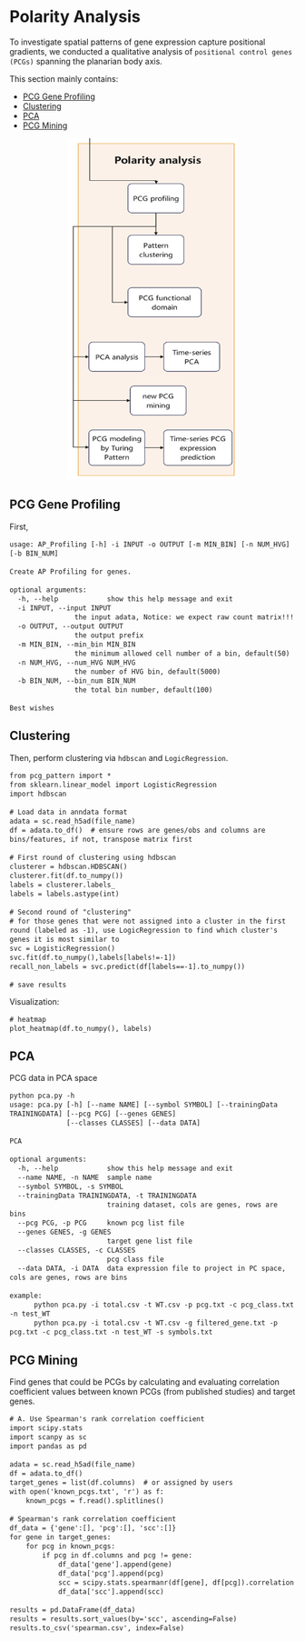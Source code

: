 # Polarity Analysis
To investigate spatial patterns of gene expression capture positional gradients, we conducted a qualitative analysis of `positional control genes (PCGs)` spanning the planarian body axis. 

This section mainly contains:

* [PCG Gene Profiling](#pcg-gene-profiling)
* [Clustering](#clustering)
* [PCA](#pca)
* [PCG Mining](#pcg-mining)
<p align="center">
    <img src="../docs/source/_static/fig.png" width=300 height=600>
</p>


## PCG Gene Profiling
First, 
```
usage: AP_Profiling [-h] -i INPUT -o OUTPUT [-m MIN_BIN] [-n NUM_HVG] [-b BIN_NUM]

Create AP Profiling for genes.

optional arguments:
  -h, --help            show this help message and exit
  -i INPUT, --input INPUT
                the input adata, Notice: we expect raw count matrix!!!
  -o OUTPUT, --output OUTPUT
                the output prefix
  -m MIN_BIN, --min_bin MIN_BIN
                the minimum allowed cell number of a bin, default(50)
  -n NUM_HVG, --num_HVG NUM_HVG
                the number of HVG bin, default(5000)
  -b BIN_NUM, --bin_num BIN_NUM
                the total bin number, default(100)

Best wishes
```

## Clustering
Then, perform clustering via `hdbscan` and `LogicRegression`.
```
from pcg_pattern import *
from sklearn.linear_model import LogisticRegression
import hdbscan

# Load data in anndata format
adata = sc.read_h5ad(file_name)
df = adata.to_df()  # ensure rows are genes/obs and columns are bins/features, if not, transpose matrix first

# First round of clustering using hdbscan
clusterer = hdbscan.HDBSCAN()
clusterer.fit(df.to_numpy())
labels = clusterer.labels_
labels = labels.astype(int)

# Second round of "clustering"
# for those genes that were not assigned into a cluster in the first round (labeled as -1), use LogicRegression to find which cluster's genes it is most similar to
svc = LogisticRegression()
svc.fit(df.to_numpy(),labels[labels!=-1])
recall_non_labels = svc.predict(df[labels==-1].to_numpy())

# save results
```
Visualization: 
```
# heatmap
plot_heatmap(df.to_numpy(), labels)
```

## PCA
PCG data in PCA space
```
python pca.py -h
usage: pca.py [-h] [--name NAME] [--symbol SYMBOL] [--trainingData TRAININGDATA] [--pcg PCG] [--genes GENES]
              [--classes CLASSES] [--data DATA]

PCA

optional arguments:
  -h, --help            show this help message and exit
  --name NAME, -n NAME  sample name
  --symbol SYMBOL, -s SYMBOL
  --trainingData TRAININGDATA, -t TRAININGDATA
                        training dataset, cols are genes, rows are bins
  --pcg PCG, -p PCG     known pcg list file
  --genes GENES, -g GENES
                        target gene list file
  --classes CLASSES, -c CLASSES
                        pcg class file
  --data DATA, -i DATA  data expression file to project in PC space, cols are genes, rows are bins

example:
      python pca.py -i total.csv -t WT.csv -p pcg.txt -c pcg_class.txt -n test_WT
      python pca.py -i total.csv -t WT.csv -g filtered_gene.txt -p pcg.txt -c pcg_class.txt -n test_WT -s symbols.txt
```

## PCG Mining
Find genes that could be PCGs by calculating and evaluating correlation coefficient values between known PCGs (from published studies) and target genes.
```
# A. Use Spearman's rank correlation coefficient
import scipy.stats
import scanpy as sc
import pandas as pd

adata = sc.read_h5ad(file_name)
df = adata.to_df()
target_genes = list(df.columns)  # or assigned by users
with open('known_pcgs.txt', 'r') as f:
    known_pcgs = f.read().splitlines()

# Spearman's rank correlation coefficient
df_data = {'gene':[], 'pcg':[], 'scc':[]}
for gene in target_genes:
    for pcg in known_pcgs:
        if pcg in df.columns and pcg != gene:
            df_data['gene'].append(gene)
            df_data['pcg'].append(pcg)
            scc = scipy.stats.spearmanr(df[gene], df[pcg]).correlation
            df_data['scc'].append(scc)

results = pd.DataFrame(df_data)
results = results.sort_values(by='scc', ascending=False)
results.to_csv('spearman.csv', index=False)
```
